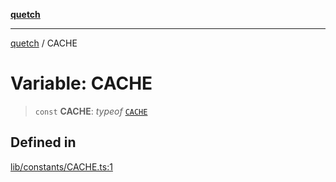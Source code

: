 [**quetch**](../README.md)

***

[quetch](../README.md) / CACHE

# Variable: CACHE

> `const` **CACHE**: *typeof* [`CACHE`](CACHE.md)

## Defined in

[lib/constants/CACHE.ts:1](https://github.com/nevoland/quetch/blob/d3c3874b3b683738adb5be9e083a7d95e2758c83/lib/constants/CACHE.ts#L1)
